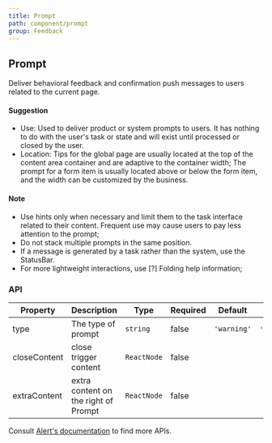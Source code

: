 ```yaml
---
title: Prompt
path: component/prompt
group: Feedback
---
```


## Prompt

Deliver behavioral feedback and confirmation push messages to users related to the current page.

#### Suggestion

- Use: Used to deliver product or system prompts to users. It has nothing to do with the user's task or state and will exist until processed or closed by the user.
- Location: Tips for the global page are usually located at the top of the content area container and are adaptive to the container width; The prompt for a form item is usually located above or below the form item, and the width can be customized by the business.

#### Note

- Use hints only when necessary and limit them to the task interface related to their content. Frequent use may cause users to pay less attention to the prompt;
- Do not stack multiple prompts in the same position.
- If a message is generated by a task rather than the system, use the StatusBar.
- For more lightweight interactions, use [?] Folding help information;

### API

| Property     | Description                          | Type        | Required | Default     | Alternative                  |
| ------------ | ------------------------------------ | ----------- | -------- | ----------- | ---------------------------- |
| type         | The type of prompt                   | `string`    | false    | `'warning'` | `'strongHint'`\|`'weakHint'` |
| closeContent | close trigger content                | `ReactNode` | false    |             |                              |
| extraContent | extra content on the right of Prompt | `ReactNode` | false    |             |                              |

Consult [Alert's documentation](https://youzan.github.io/zent/en/component/alert) to find more APIs.

